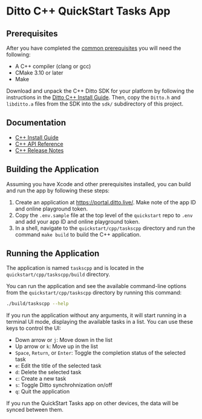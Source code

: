 # Ditto C++ QuickStart Tasks App

## Prerequisites

After you have completed the [common prerequisites] you will need the following:

- A C++ compiler (clang or gcc)
- CMake 3.10 or later
- Make

Download and unpack the C++ Ditto SDK for your platform by following the
instructions in the [Ditto C++ Install Guide](https://docs.ditto.live/install-guides/cpp).
Then, copy the `Ditto.h` and `libditto.a` files from the SDK into the `sdk/`
subdirectory of this project.

## Documentation

- [C++ Install Guide](https://docs.ditto.live/install-guides/cpp)
- [C++ API Reference](https://software.ditto.live/cpp/Ditto/4.9.0/api-reference/)
- [C++ Release Notes](https://docs.ditto.live/release-notes/cpp)

[common prerequisites]: https://github.com/getditto/quickstart#common-prerequisites

## Building the Application

Assuming you have Xcode and other prerequisites installed, you can build and run the app by following these steps:

1. Create an application at <https://portal.ditto.live/>.  Make note of the app ID and online playground token.
2. Copy the `.env.sample` file at the top level of the `quickstart` repo to `.env` and add your app ID and online playground token.
3. In a shell, navigate to the `quickstart/cpp/taskscpp` directory and run the command `make build` to build the C++ application.

## Running the Application

The application is named `taskscpp` and is located in the `quickstart/cpp/taskscpp/build` directory.

You can run the application and see the available command-line options from the
`quickstart/cpp/taskscpp` directory by running this command:

```sh
./build/taskscpp --help
```

If you run the application without any arguments, it will start running in a
terminal UI mode, displaying the available tasks in a list.  You can use these
keys to control the UI:

- Down arrow or `j`: Move down in the list
- Up arrow or `k`: Move up in the list
- `Space`, `Return`, or `Enter`: Toggle the completion status of the selected task
- `e`: Edit the title of the selected task
- `d`: Delete the selected task
- `c`: Create a new task
- `s`: Toggle Ditto synchrohnization on/off
- `q`: Quit the application

If you run the QuickStart Tasks app on other devices, the data will be synced
between them.
